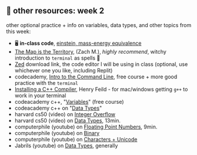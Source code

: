 ## 🤖 other resources: week 2

other optional practice + info on variables, data types, and other topics from this week:
- 🖥️ **in-class code**, [einstein, mass-energy equivalence](https://replit.com/@mab253/einstein#main.cpp)
- [The Map is the Territory](https://coolguy.website/map-is-the-territory/), (Zach M.), _highly recommend_, witchy introduction to `terminal` as spells 🌙
- [Zed](https://zed.dev/) download link, the code editor I will be using in class (optional, use whichever one you like, including Replit)
- codecademy, [Intro to the Command Line](https://www.codecademy.com/learn/intro-to-the-command-line), free course + more good practice with the `terminal`
- [Installing a C++ Compiler](https://hank.feild.org/courses/common/cpp-compiler.html), Henry Feild - for mac/windows getting `g++` to work in your terminal
- codeacademy c++, "[Variables](https://www.codecademy.com/courses/learn-c-plus-plus/lessons/cpp-variables/exercises/introduction)" (free course)
- codeacademy c++ on "[Data Types](https://www.codecademy.com/resources/docs/cpp/data-types?page_ref=catalog)"
- harvard cs50 (video) on [Integer Overflow](https://video.cs50.io/cwtpLIWylAw?screen=o9_fiSk1cPY)
- harvard cs50 (video) on [Data Types](https://cs50.harvard.edu/x/2023/shorts/data_types/), 13min.
- computerphile (youtube) on  [Floating Point Numbers](https://www.youtube.com/watch?v=PZRI1IfStY0), 9min.
- computerphile (youtube) on [Binary](https://www.youtube.com/watch?v=WN8i5cwjkSE)
- computerphile (youtube) on [Characters + Unicode](https://www.youtube.com/watch?v=MijmeoH9LT4)
- Jabrils (youtube) on [Data Types](https://www.youtube.com/watch?v=A37-3lflh8I), generally

